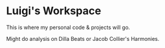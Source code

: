 # Luigi's Workspace

This is where my personal code & projects will go.

Might do analysis on Dilla Beats or Jacob Collier's Harmonies.